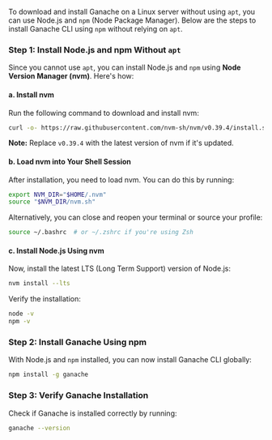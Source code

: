 To download and install Ganache on a Linux server without using `apt`, you can use Node.js and `npm` (Node Package Manager). Below are the steps to install Ganache CLI using `npm` without relying on `apt`.

### Step 1: Install Node.js and npm Without `apt`

Since you cannot use `apt`, you can install Node.js and `npm` using **Node Version Manager (nvm)**. Here's how:

#### a. Install nvm

Run the following command to download and install nvm:

```bash
curl -o- https://raw.githubusercontent.com/nvm-sh/nvm/v0.39.4/install.sh | bash
```

**Note:** Replace `v0.39.4` with the latest version of nvm if it's updated.

#### b. Load nvm into Your Shell Session

After installation, you need to load nvm. You can do this by running:

```bash
export NVM_DIR="$HOME/.nvm"
source "$NVM_DIR/nvm.sh"
```

Alternatively, you can close and reopen your terminal or source your profile:

```bash
source ~/.bashrc  # or ~/.zshrc if you're using Zsh
```

#### c. Install Node.js Using nvm

Now, install the latest LTS (Long Term Support) version of Node.js:

```bash
nvm install --lts
```

Verify the installation:

```bash
node -v
npm -v
```

### Step 2: Install Ganache Using npm

With Node.js and `npm` installed, you can now install Ganache CLI globally:

```bash
npm install -g ganache
```

### Step 3: Verify Ganache Installation

Check if Ganache is installed correctly by running:

```bash
ganache --version
```
